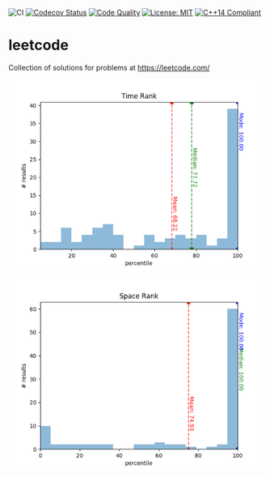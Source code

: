 ![CI](https://github.com/cfriedt/leetcode/workflows/CI/badge.svg)
[![Codecov Status](https://codecov.io/gh/cfriedt/leetcode/branch/master/graph/badge.svg)](https://codecov.io/gh/cfriedt/leetcode)
[![Code Quality](https://api.codacy.com/project/badge/Grade/2591b5d32ac84f1897b4a7e8d45d1544)](https://www.codacy.com/app/cfriedt/leetcode?utm_source=github.com&amp;utm_medium=referral&amp;utm_content=cfriedt/leetcode&amp;utm_campaign=Badge_Grade)
[![License: MIT](https://img.shields.io/badge/License-MIT-yellow.svg)](https://opensource.org/licenses/MIT)
[![C++14 Compliant](https://img.shields.io/badge/c%2B%2B14-compliant-blue)](https://en.wikipedia.org/wiki/C%2B%2B14)

# leetcode
Collection of solutions for problems at https://leetcode.com/

![Time Rank](https://raw.githubusercontent.com/cfriedt/leetcode/master/.scripts/time-rank.png)

![Space Rank](https://raw.githubusercontent.com/cfriedt/leetcode/master/.scripts/space-rank.png)
